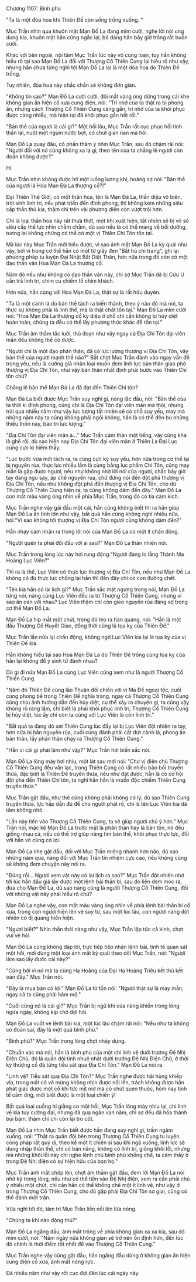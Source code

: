 




Chương 1107: Binh phù


"Ta là một đóa hoa khi Thiên Đế còn sống trồng xuống. "

Mục Trần nhìn qua khuôn mặt Mạn Đồ La đang mỉm cười, nghe lời nói ung dung kia, khuôn mặt hắn cứng ngắc lại, bộ dáng hắn bây giờ trông rất buồn cười.

Khác với bên ngoài, nội tâm Mục Trần lúc này vô cùng loạn, tuy hắn không hiểu rõ tại sao Mạn Đồ La đối với Thượng Cổ Thiên Cung lại hiểu rõ như vậy, nhưng hắn chưa từng nghĩ tới Mạn Đồ La lại là một đóa hoa do Thiên Đế trồng.

Tuy nhiên, đóa hoa này chắc chắn sẽ không đơn giản.

"Không tin sao?" Mạn Đồ La cười cười, đôi mắt vàng óng dừng trong cái khe không gian ẩn hiện cổ xưa cung điện, nói: "Trí nhớ của ta thật ra bị phong ấn, nhưng cách Thượng Cổ Thiên Cung càng gần, trí nhớ của ta khôi phục được càng nhiều, mà hiện tại đã khôi phục gần hết rồi."

"Bản thể của ngươi là cái gì?" Một hồi lâu, Mục Trần rốt cục phục hồi tinh thần lại, nuốt một ngụm nước bọt, có chút gian nan mà hỏi.

Mạn Đồ La quay đầu, có phần thâm ý nhìn Mục Trần, sau đó chậm rãi nói: "Ngươi đối với nó cũng không xa lạ gì, theo tên của ta chẳng lẽ ngươi còn đoán không được?"

Hí.

Mục Trần nhịn không được hít một luồng lương khí, hoảng sợ nói: "Bản thể của ngươi là Hoa Mạn Đà La thượng cổ?!"

Đại Thiên Thế Giới, có một thần hoa, tên là Mạn Đà La, thần diệu vô biên, trời sinh linh trí, nếu phát triển đến đỉnh phong, thì không kém những siêu cấp thần thú kia, thậm chí trên vài phương diện còn vượt trội hơn.

Chỉ là loại thần hoa này rất thưa thớt, một khi xuất hiện, tất nhiên sẽ bị vô số siêu cấp thế lực nhìn chằm chằm, dù sao nếu là có thể mang về bồi dưỡng, tương lai không chừng có thể có một vị Thiên Chí Tôn tồn tại.

Mà lúc này Mục Trần mới hiểu được, vì sao ánh mắt Mạn Đồ La kỳ quái như vậy, bởi vì trong cơ thể hắn có một tờ giấy đen "Bất hủ chi trang", ghi lại phương pháp tu luyện Đại Nhật Bất Diệt Thân, hơn nữa trong đó còn có một đạo thần văn Hoa Mạn Đà La thượng cổ.

Năm đó nếu như không có đạo thần văn này, chỉ sợ Mục Trần đã bị Cửu U cắn trả linh trí, chim cu chiếm tổ chim khách.

Hơn nữa, hắn cùng với Hoa Mạn Đà La, thật sự là rất hữu duyên.

"Ta là một cành lá do bản thể tách ra biến thành, theo ý nào đó mà nói, ta thực sự không phải là linh thể, mà là thật chất tồn tại." Mạn Đồ La mỉm cười nói: "Hoa Mạn Đà La thượng cổ kỳ diệu ở chỗ chỉ cần không bị hủy diệt hoàn toàn, chúng ta đều có thể lấy phương thức khác để tồn tại."

Mục Trần âm thầm tắc luỡi, thủ đoạn như vậy ngay cả Địa Chí Tôn đại viên mãn đều không thể có được.

"Ngươi chỉ là một đạo phân thân, đã có lực lượng thượng vị Địa Chí Tôn, vậy bản thể của ngươi mạnh thế nào?" Bất chợt Mục Trần đánh vào ngay vấn đề trọng yếu, nếu là cường giả nhân loại muốn đem linh lực bản thân giao phó thượng vị Địa Chí Tôn, như vậy bản thân nhất định phải bước vào Thiên Chí tôn chứ?

Chẳng lẽ bản thể Mạn Đà La đã đạt đến Thiên Chí tôn?

Mạn Đà La biết được Mục Trần suy nghĩ gì, nàng lắc đầu, nói: "Bản thể của ta thời kì đỉnh phong, cũng chỉ là Địa Chí Tôn đại viên mãn mà thôi, nhưng trải qua nhiều năm như vậy lực lượng tất nhiên sẽ có chỗ suy yếu, may mà những năm này ta cũng không phải ngồi không, hẳn là có thể đền bù những thiếu thốn này, bảo trì lực lượng."

"Địa Chí Tôn đại viên mãn à..." Mục Trần cảm thán một tiếng, vậy cũng khá là ghê rồi, dù sao hiện nay Địa Chí Tôn đại viên mãn ở Thiên La Đại Lục cũng cực kì hiếm thấy.

"Lúc trước vừa mới tách ra, ta cũng cực kỳ suy yếu, hơn nữa trong cơ thể lại bị nguyền rủa, thực lực nhiều lắm là cùng bằng lục phẩm Chí Tôn, cũng may mắn là gặp được ngươi, nếu như không nhờ lời nói của ngươi, chắc bây giờ tay đang ngủ say, áp chế nguyền rủa, chứ đừng nói đến đột phá thượng vị Địa Chí Tôn, nếu như không đột phá đến thượng vị Địa Chí Tôn, cho dù Thượng Cổ Thiên Cung hiện ra, ta cũng không dám đến đây." Mạn Đồ La con mắt màu vàng óng nhìn về phía Mục Trần, trong đó có tia cảm kích.

Mục Trần nghe vậy gãi đầu một cái, hắn cũng không biết thì ra hắn giúp Mạn Đồ La ân tình lớn như vậy, bất quá hắn cũng không nghĩ nhiều nữa, hỏi:"Vì sao không tới thượng vị Địa Chí Tôn ngươi cũng không dám đến?"

Hắn nhạy cảm nhận ra trong lời nói của Mạn Đồ La có một ít chấn động.

"Ngươi quên ta phải đối đầu với ai sao?" Mạn Đồ La thản nhiên nói.

Mục Trần trong lòng lúc này hơi rung động:"Ngươi đang lo lắng Thánh Ma Hoàng Lục Viên?"

Thì ra là thế, Lục Viên có thực lực thượng vị Địa Chí Tôn, nếu như Mạn Đồ La không có đủ thực lực chống lại hắn thì đến đây chỉ có con đường chết.

"Tên kia hắn có lai lịch gì?" Mục Trần sắc mặt ngưng trọng nói, Mạn Đồ La từng nói, nàng cùng Lục Viên đều ra từ Thượng Cổ Thiên Cung, nhưng vì sao ân oán với nhau? Lục Viên thậm chí còn gieo nguyền rủa đáng sợ trong cơ thể Mạn Đồ La.

Mạn Đồ La híp mắt một chút, trong đó léo ra hàn quang, nói: "Hắn là một đầu Thượng Cổ Huyết Giao, đồng thời cũng là tọa kỵ của Thiên Đế."

Mục Trần lần nữa lại chấn động, không ngờ Lục Viên kia lại là tọa kỵ của vị Thiên Đế kia.

Hắn không hiểu tại sao Hoa Mạn Đà La do Thiên Đế trồng cùng tọa kỵ của hắn lại không để ý sinh tử đánh nhau?

Dù gì đi nữa Mạn Đồ La cùng Lục Viên cũng xem như là người Thượng Cổ Thiên Cung.

"Năm đó Thiên Đế cùng lão Thuận đối chiến với vị Ma Đế ngoại tộc, cuối cùng phong bế trong Thiên Đế nghĩa trang, ngay cả Thượng Cổ Thiên Cung cũng chịu ảnh hướng dẫn đến hủy diệt, cụ thể xảy ra chuyện gì, ta cũng vậy không rõ ràng lắm, chỉ biết là phải khôi phục linh trí, Thượng Cổ Thiên Cung bị hủy diệt, lúc ấy chỉ còn ta cùng với Lục Viên là còn linh trí."

"Bất quá ta đang dò xét Thiên Cung lúc đấy lại bị Lục Viên đột nhiên ra tay, hơn nữa bị hắn nguyền rủa, cuối cùng đành phải cắt đứt cành lá, phong ấn bản thân, lấy phân thân chạy ra Thượng Cổ Thiên Cung."

"Hắn vì cái gì phải làm như vậy?" Mục Trần hơi biến sắc nói.

Mạn Đồ La lông mày hơi nhíu, một lát sau mới nói: "Chư vị điện chủ Thượng Cổ Thiên Cung đều vẫn lạc, trong Thiên Cung có rất nhiều bảo bối truyền thừa, đặc biệt là Thiên Đế truyền thừa, nếu như đạt được, hẳn là có cơ hội đột phá đến Thiên Chí tôn, ta nghĩ hắn hẳn là muốn độc chiếm Thiên Cung truyền thừa."

Mục Trần gật đầu, như thế cũng không phải không có lý, dù sao Thiên Cung truyền thừa, lực hấp dẫn đủ để cho người phát rồ, chỉ là tên Lục Viên kia dã tâm không nhỏ.

"Lần này tiến vào Thượng Cổ Thiên Cung, ta sẽ giúp ngươi chú ý hơn." Mục Trần nói, mặc kệ Mạn Đồ La trước mặt là phân thân hay là bản tôn, nó đều giống nhau cả, nếu có thể trợ giúp nàng tìm bản thể, khôi phục thực lực, đối với hắn vô cùng có lợi.

Mạn Đồ La nhẹ gật đầu, đối với Mục Trần miệng nhanh hơn não, dù sao những năm qua, nàng đối với Mục Trần tín nhiệm cực cao, nếu không cũng sẽ không đem chuyện này nói ra.

"Đúng rồi... Ngươi xem vật này có lai lịch ra sao?" Mục Trần đột nhiên nhớ tới lúc hắn đấu giá lấy được một lệnh bài thần bí, sau đó liền đem móc ra, đưa cho Mạn Đồ La, dù sao nàng cũng là người Thượng Cổ Thiên Cung, đối với những vật này phải hiểu rõ chứ?

Mạn Đồ La nghe vậy, con mắt màu vàng óng nhìn về phía lệnh bài thần bí cổ xưa, trong con ngươi hiện lên vẻ suy tư, sau một lúc lâu, con ngươi nàng đột nhiên có dị quang hiển hiện.

"Ngươi biết?" Nhìn thần thái nàng như vậy, Mục Trần lập tức cả kinh, chợt vui vẻ hỏi.

Mạn Đồ La cũng không đáp lời, trực tiếp tiếp nhận lệnh bài, tinh tế quan sát một hồi, mới dùng một loại ánh mắt kỳ quái theo dõi Mục Trần, nói: "Ngươi làm sao lấy đước cái này?"

"Cũng bởi vì nó mà ta cùng Hạ Hoằng của Đại Hạ Hoàng Triều kết thù kết oán đấy." Mục Trần nói.

"Đây là mua bán có lợi." Mạn Đồ La từ tốn nói: "Ngươi thật sự là may mắn, ngay cả ta cũng phải hâm mộ."

"Cuối cùng nó là cái gì?" Mục Trần bị ngữ khí của nàng khiến trong lòng ngứa ngáy, không kịp chờ đợi hỏi.

Mạn Đồ La vuốt ve lệnh bài kia, một lúc lâu chậm rãi nói: "Nếu như ta không có đoán sai, đây là một quả binh phù."

"Binh phù?" Mục Trần trong lòng chợt nhảy dựng.

"Chuẩn xác mà nói, hẳn là binh phù của một chi linh vệ dưới trướng Đệ Nhị Điện Chủ, đó là quân đội tinh nhuệ nhất dưới trướng Đệ Nhị Điện Chủ, ở thời kỳ thượng cổ đã từng tiễu sát qua Địa Chí Tôn." Mạn Đồ La nói ra.

"Linh vệ? Tiễu sát qua Địa Chí Tôn?" Mục Trần nghe được hãi hùng khiếp vía, trong mắt có vẻ mừng không nhịn được nổi lên, trách không được hắn phát giác được một cổ khí tức mịt mờ mà có chút quen thuộc, hôm nay tinh tế cảm ứng, mới biết được là một loại chiến ý!

Bất quá loại cuồng hỉ giằng co một hồi, Mục Trần lông mày nhíu lại, chi linh vệ kia tuy cường đại, nhưng đã qua ngàn vạn năm, chỉ sợ đều đã hóa thành bụi bậm, thậm chí chỉ còn lại tro cốt.

Mạn Đồ La nhìn Mục Trần biết được hắn đang suy nghĩ gì, trầm ngâm xuống, nói: "Thật ra quân đội bên trong Thượng Cổ Thiên Cung tu luyện công pháp rất quỷ dị, theo kể một ít chiến sĩ sau khi ngã xuống, linh lực sẽ dung nhập thân thể, chỉ có bản năng, không có linh trí, giống khôi lỗi, nhưng mà những khôi lỗi này chỉ nghe lệnh chủ binh phù khống chế, ta cảm thấy ở trong Đệ Nhị điện có sự hiện hữu của bọn họ."

Mục Trần ánh mắt chớp lên, chợt âm thầm gật đầu, đem lời Mạn Đồ La nói nhớ kỹ trong lòng, nếu như có thể tiến vào Đệ Nhị điện, xem ra cần phải chú ý nhiều một chút, chỉ cần hắn có thể khống chế một ít linh vệ, như vậy ở trong Thượng Cổ Thiên Cung, cho dù gặp phải Địa Chí Tôn sơ giai, cũng có thể đánh một trận.

Vừa nghĩ tới đó, tâm trí Mục Trần liền nổi lên lửa nóng.

"Chúng ta khi nào động thủ?"

Mạn Đồ La ngẩng đầu, ánh mắt trông về phía không gian xa xa kia, sau đó mỉm cười, nói: "Năm ngày nữa không gian sẽ trở nên ổn định hơn, đến lúc đó chính là thời điểm tốt nhất để vào Thượng Cổ Thiên Cung."

Mục Trần nghe vậy cũng gật đầu, hắn ngẩng đầu dừng ở không gian ẩn hiện cung điện cổ xưa, ánh mắt nóng rực.

Đã nhiều năm như vậy rốt cục đợi đến lúc cái ngày này.





